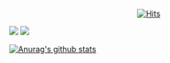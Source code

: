 <div align=center>
	
[![Hits](https://hits.seeyoufarm.com/api/count/incr/badge.svg?url=https%3A%2F%2Fgithub.com%2Fhmkim312&count_bg=%2316CD29&title_bg=%23605353&icon=&icon_color=%23E7E7E7&title=Visitors&edge_flat=false)](https://hits.seeyoufarm.com)

</div>

<img src="https://img.shields.io/badge/Python-3766AB?style=flat-square&logo=Python&logoColor=white"></a>
<img src="http://img.shields.io/badge/-Tech%20Blog-655ced?style=flat&logo=github&link=https://hmkim312.github.io"></a>




[![Anurag's github stats](https://github-readme-stats.vercel.app/api?username=hmkim312)](https://github.com/anuraghazra/github-readme-stats)
